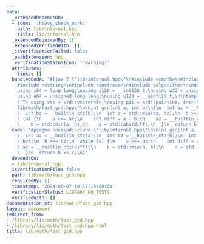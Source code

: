 ```yaml
---
data:
  _extendedDependsOn:
  - icon: ':heavy_check_mark:'
    path: lib/internal.hpp
    title: lib/internal.hpp
  _extendedRequiredBy: []
  _extendedVerifiedWith: []
  _isVerificationFailed: false
  _pathExtension: hpp
  _verificationStatusIcon: ':warning:'
  attributes:
    links: []
  bundledCode: "#line 2 \"lib/internal.hpp\"\n#include <cmath>\n#include <vector>\n\
    #include <cstring>\n#include <iostream>\n#include <algorithm>\n\nusing i32 = int;\n\
    using i64 = long long;\nusing i128 = __int128_t;\nusing u32 = unsigned int;\n\
    using u64 = unsigned long long;\nusing u128 = __uint128_t;\n\ntemplate<typename\
    \ T> using vec = std::vector<T>;\nusing pii = std::pair<int, int>;\n#line 3 \"\
    lib/math/fast_gcd.hpp\"\n\nint gcd(int a, int b)\n{\n  int az = __builtin_ctz(a);\n\
    \  int bz = __builtin_ctz(b);\n  int z = std::min(az, bz);\n  b >>= bz;\n  while\
    \ (a) {\n    a >>= az;\n    int diff = a - b;\n    az = __builtin_ctz(diff);\n\
    \    b = std::min(a, b);\n    a = std::abs(diff);\n  }\n  return b << z;\n}\n"
  code: "#pragma once\n#include \"lib/internal.hpp\"\n\nint gcd(int a, int b)\n{\n\
    \  int az = __builtin_ctz(a);\n  int bz = __builtin_ctz(b);\n  int z = std::min(az,\
    \ bz);\n  b >>= bz;\n  while (a) {\n    a >>= az;\n    int diff = a - b;\n   \
    \ az = __builtin_ctz(diff);\n    b = std::min(a, b);\n    a = std::abs(diff);\n\
    \  }\n  return b << z;\n}"
  dependsOn:
  - lib/internal.hpp
  isVerificationFile: false
  path: lib/math/fast_gcd.hpp
  requiredBy: []
  timestamp: '2024-06-07 18:17:19+08:00'
  verificationStatus: LIBRARY_NO_TESTS
  verifiedWith: []
documentation_of: lib/math/fast_gcd.hpp
layout: document
redirect_from:
- /library/lib/math/fast_gcd.hpp
- /library/lib/math/fast_gcd.hpp.html
title: lib/math/fast_gcd.hpp
---
```

